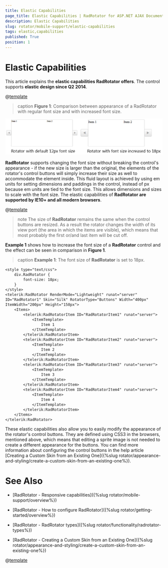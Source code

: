 ```yaml
---
title: Elastic Capabilities
page_title: Elastic Capabilities | RadRotator for ASP.NET AJAX Documentation
description: Elastic Capabilities
slug: rotator/mobile-support/elastic-capabilities
tags: elastic,capabilities
published: True
position: 1
---
```


# Elastic Capabilities

This article explains the **elastic capabilities RadRotator offers**. The control supports **elastic design since Q2 2014**.

@[template](/_templates/common/render-mode.md#resp-design-desc "slug-el: no, slug-fl: rotator/mobile-support/fluid-capabilities")

>caption **Figure 1**: Comparison between appearance of a RadRotator with regular font size and with increased font size.

![rotator-elastic-comparison](images/rotator-elastic-comparison.png)

**RadRotator** supports changing the font size without breaking the control's appearance - if the new size is larger than the original, the elements of the rotator's control buttons will simply increase their size as well to accommodate the element inside. This fluid layout is achieved by using em units for setting dimensions and paddings in the control, instead of px because em units are tied to the font size. This allows dimensions and sizes to scale with the font size. The elastic capabilities of **RadRotator are supported by IE10+ and all modern browsers**.

@[template](/_templates/common/font-size-notes.md#note-and-example "control: RadRotator")

>note The size of **RadRotator** remains the same when the control buttons are resized. As a result the rotator changes the width of its view port (the area in which the items are visible), which means that most probably the first or/and last item will be cut off.

**Example 1** shows how to increase the font size of a **RadRotator** control and the effect can be seen in comparison in **Figure 1**.

>caption **Example 1**: The font size of **RadRotator** is set to 18px.

````ASP.NET
<style type="text/css">
	div.RadRotator {
		font-size: 18px;
	}
</style>
<telerik:RadRotator RenderMode="Lightweight" runat="server" ID="RadRotator1" Skin="Silk" RotatorType="Buttons" Width="400px" ItemWidth="200px" Height="150px">
	<Items>
		<telerik:RadRotatorItem ID="RadRotatorItem1" runat="server">
			<ItemTemplate>
				Item 1
			</ItemTemplate>
		</telerik:RadRotatorItem>
		<telerik:RadRotatorItem ID="RadRotatorItem2" runat="server">
			<ItemTemplate>
				Item 2
			</ItemTemplate>
		</telerik:RadRotatorItem>
		<telerik:RadRotatorItem ID="RadRotatorItem3" runat="server">
			<ItemTemplate>
				Item 3
			</ItemTemplate>
		</telerik:RadRotatorItem>
		<telerik:RadRotatorItem ID="RadRotatorItem4" runat="server">
			<ItemTemplate>
				Item 4
			</ItemTemplate>
		</telerik:RadRotatorItem>
	</Items>
</telerik:RadRotator>
````

These elastic capabilities also allow you to easily modify the appearance of the rotator's control buttons. They are defined using CSS3 in the browsers, mentioned above, which means that editing a sprite image is not needed to create a different appearance for the buttons. You can find more information about configuring the control buttons in the help article [Creating a Custom Skin from an Existing One]({%slug rotator/appearance-and-styling/create-a-custom-skin-from-an-existing-one%}).

# See Also

 * [RadRotator - Responsive capabilities]({%slug rotator/mobile-support/overview%})

 * [RadRotator - How to configure RadRotator]({%slug rotator/getting-started/overview%})

 * [RadRotator - RadRotator types]({%slug rotator/functionality/radrotator-types%})

 * [RadRotator - Creating a Custom Skin from an Existing One]({%slug rotator/appearance-and-styling/create-a-custom-skin-from-an-existing-one%})

@[template](/_templates/common/font-size-notes.md#related-resources)